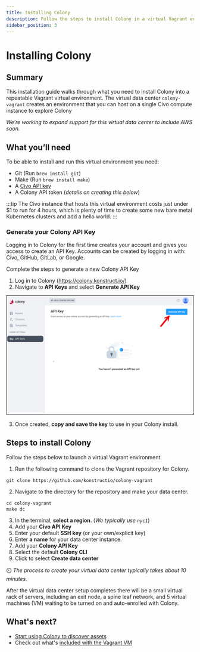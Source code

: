 ```yaml
---
title: Installing Colony
description: Follow the steps to install Colony in a virtual Vagrant environment
sidebar_position: 3
---
```


# Installing Colony

## Summary
This installation guide walks through what you need to install Colony into a repeatable Vagrant virtual environment. The virtual data center `colony-vagrant` creates an environment that you can host on a single Civo compute instance to explore Colony

*We’re working to expand support for this virtual data center to include AWS soon.*

## What you’ll need
To be able to install and run this virtual environment you need:

 - Git (Run `brew install git`)
 - Make (Run `brew install make`) 
 - A [Civo API key](https://www.civo.com/docs/account/api-keys) 
 - A Colony API token (*details on creating this below*)

:::tip
The Civo instance that hosts this virtual environment costs just under $1 to run for 4 hours, which is plenty of time to create some new bare metal Kubernetes clusters and add a hello world. 
:::

### Generate your Colony API Key 
Logging in to Colony for the first time creates your account and gives you access to create an API Key. Accounts can be created by logging in with: Civo, GitHub, GitLab, or Google.

Complete the steps to generate a new Colony API Key

1. Log in to Colony (https://colony.konstruct.io/)
2. Navigate to **API Keys** and select **Generate API Key**

![Colony API Key](../img/colony/colony-apikey.png)

3. Once created, **copy and save the key** to use in your Colony install.

## Steps to install Colony

Follow the steps below to launch a virtual Vagrant environment.

1. Run the following command to clone the Vagrant repository for Colony.

```git
git clone https://github.com/konstructio/colony-vagrant
```
2. Navigate to the directory for the repository and make your data center.

```
cd colony-vagrant
make dc
```
3. In the terminal, **select a region**. (*We typically use `nyc1`*)
4. Add your **Civo API Key**
5. Enter your default **SSH key** (or your own/explicit key)
6. Enter **a name** for your data center instance.
7. Add your **Colony API Key**
8. Select the default **Colony CLI**
9. Click to select **Create data center**

⏲️ *The process to create your virtual data center typically takes about 10 minutes.*

After the virtual data center setup completes there will be a small virtual rack of servers, including an exit node, a spine leaf network, and 5 virtual machines (VM) waiting to be turned on and auto-enrolled with Colony.

## What's next?

- [Start using Colony to discover assets](virtual-install2)
- Check out what's [included with the Vagrant VM](vagrant)
